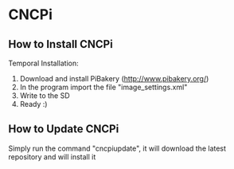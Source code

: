 # CNCPi
## How to Install CNCPi
Temporal Installation:
1. Download and install PiBakery (http://www.pibakery.org/)
2. In the program import the file "image_settings.xml"
3. Write to the SD
4. Ready :)
## How to Update CNCPi
Simply run the command "cncpiupdate", it will download the latest repository and will install it
